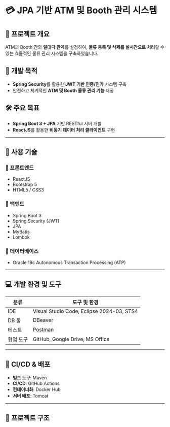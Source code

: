 # 💳 JPA 기반 ATM 및 Booth 관리 시스템

## 📌 프로젝트 개요
ATM과 Booth 간의 **일대다 관계**를 설정하여, **물류 등록 및 삭제를 실시간으로 처리**할 수 있는 효율적인 물류 관리 시스템을 구축하였습니다.

## 🎯 개발 목적
- **Spring Security**를 활용한 **JWT 기반 인증/인가** 시스템 구축
- 안전하고 체계적인 **ATM 및 Booth 물류 관리 기능** 제공

## 🛠 주요 목표
- **Spring Boot 3 + JPA** 기반 RESTful 서버 개발  
- **ReactJS**를 활용한 **비동기 데이터 처리 클라이언트** 구현

---

## 🧰 사용 기술

### 🔹 프론트엔드
- ReactJS  
- Bootstrap 5  
- HTML5 / CSS3

### 🔹 백엔드
- Spring Boot 3  
- Spring Security (JWT)  
- JPA  
- MyBatis  
- Lombok

### 🔹 데이터베이스
- Oracle 19c Autonomous Transaction Processing (ATP)

---

## 💻 개발 환경 및 도구

| 분류       | 도구 및 환경                         |
|------------|--------------------------------------|
| IDE        | Visual Studio Code, Eclipse 2024-03, STS4 |
| DB 툴      | DBeaver                              |
| 테스트     | Postman                              |
| 협업 도구  | GitHub, Google Drive, MS Office      |

---

## 🚀 CI/CD & 배포
- **빌드 도구**: Maven  
- **CI/CD**: GitHub Actions  
- **컨테이너화**: Docker Hub  
- **서버 배포**: Tomcat

---

## 📂 프로젝트 구조
